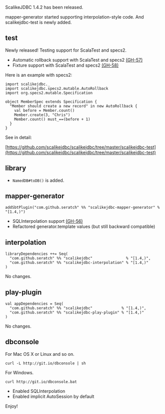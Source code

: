 ScalikeJDBC 1.4.2 has been released. 

mapper-generator started supporting interpolation-style code. And scalikejdbc-test is newly added.

## test

Newly released! Testing support for ScalaTest and specs2.

* Automatic rollback support with ScalaTest and specs2 [(GH-57)](https://github.com/scalikejdbc/scalikejdbc/issues/57)
* Fixture support with ScalaTest and specs2 [(GH-58)](https://github.com/scalikejdbc/scalikejdbc/issues/58)

Here is an example with specs2:

    import scalikejdbc._
    import scalikejdbc.specs2.mutable.AutoRollback
    import org.specs2.mutable.Specification
     
    object MemberSpec extends Specification {
      "Member should create a new record" in new AutoRollback {
        val before = Member.count()
        Member.create(3, "Chris")
        Member.count() must_==(before + 1)
      }
    }

See in detail: 

[https://github.com/scalikejdbc/scalikejdbc/tree/master/scalikejdbc-test](https://github.com/scalikejdbc/scalikejdbc/tree/master/scalikejdbc-test)


## library

* `NamedDB#toDB()` is added.


## mapper-generator

    addSbtPlugin("com.github.seratch" %% "scalikejdbc-mapper-generator" % "[1.4,)")

* SQLInterpolation support [(GH-56)](https://github.com/scalikejdbc/scalikejdbc/issues/56)
* Refactored generator.template values (but still backward compatible)

## interpolation

    libraryDependencies ++= Seq(
      "com.github.seratch" %% "scalikejdbc"               % "[1.4,)",
      "com.github.seratch" %% "scalikejdbc-interpolation" % "[1.4,)"
    )

No changes.

## play-plugin

    val appDependencies = Seq(
      "com.github.seratch" %% "scalikejdbc"             % "[1.4,)",
      "com.github.seratch" %% "scalikejdbc-play-plugin" % "[1.4,)"
    )

No changes. 

## dbconsole

For Mac OS X or Linux and so on.

    curl -L http://git.io/dbconsole | sh

For Windows.

    curl http://git.io/dbconsole.bat

* Enabled SQLInterpolation
* Enabled implicit AutoSession by default

Enjoy!

